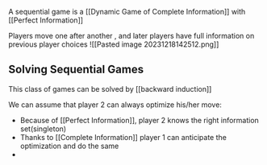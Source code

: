 A sequential game is a [[Dynamic Game of Complete Information]]  with [[Perfect Information]]


Players move one after another , and later players have full information on previous player choices
![[Pasted image 20231218142512.png]]


## Solving Sequential Games

This class of games can be solved by [[backward induction]]

We can assume that player 2 can always optimize his/her move:
- Because of [[Perfect Information]], player 2 knows the right information set(singleton)
- Thanks to [[Complete Information]] player 1 can anticipate the optimization and do the same
- 
